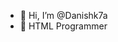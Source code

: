 - 👋 Hi, I’m @Danishk7a
- 👀 HTML Programmer



<!---
Danishk7a/Danishk7a is a ✨ special ✨ repository because its `README.md` (this file) appears on your GitHub profile.
You can click the Preview link to take a look at your changes.
--->
